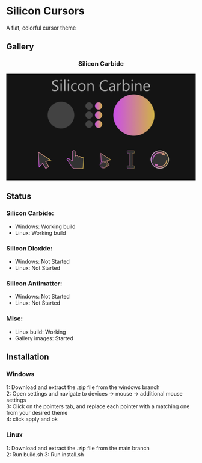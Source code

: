 # Silicon Cursors
A flat, colorful cursor theme

## Gallery
<p align="center"><h3 align="center">Silicon Carbide</h3><img align="center" title="silicon carbine" src="https://github.com/Silicasandwhich/silicon-cursors/blob/main/Gallery/carbine.png"></p>


## Status
### Silicon Carbide:
* Windows: Working build
* Linux: Working build

### Silicon Dioxide:
* Windows: Not Started
* Linux: Not Started

### Silicon Antimatter:
* Windows: Not Started
* Linux: Not Started

### Misc:
* Linux build: Working
* Gallery images: Started

## Installation
### Windows
1: Download and extract the .zip file from the windows branch  
2: Open settings and navigate to devices -> mouse -> additional mouse settings  
3: Click on the pointers tab, and replace each pointer with a matching one from your desired theme  
4: click apply and ok  

### Linux
1: Download and extract the .zip file from the main branch  
2: Run build.sh
3: Run install.sh
